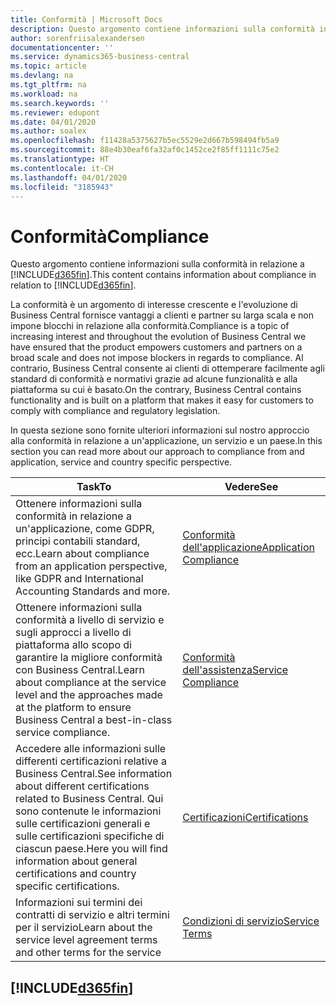 ```yaml
---
title: Conformità | Microsoft Docs
description: Questo argomento contiene informazioni sulla conformità in relazione a Business Central.
author: sorenfriisalexandersen
documentationcenter: ''
ms.service: dynamics365-business-central
ms.topic: article
ms.devlang: na
ms.tgt_pltfrm: na
ms.workload: na
ms.search.keywords: ''
ms.reviewer: edupont
ms.date: 04/01/2020
ms.author: soalex
ms.openlocfilehash: f11428a5375627b5ec5529e2d667b598494fb5a9
ms.sourcegitcommit: 88e4b30eaf6fa32af0c1452ce2f85ff1111c75e2
ms.translationtype: HT
ms.contentlocale: it-CH
ms.lasthandoff: 04/01/2020
ms.locfileid: "3185943"
---
```

# <a name="compliance"></a><span data-ttu-id="0480d-103">Conformità</span><span class="sxs-lookup"><span data-stu-id="0480d-103">Compliance</span></span>
<span data-ttu-id="0480d-104">Questo argomento contiene informazioni sulla conformità in relazione a [!INCLUDE[d365fin](../includes/d365fin_md.md)].</span><span class="sxs-lookup"><span data-stu-id="0480d-104">This content contains information about compliance in relation to [!INCLUDE[d365fin](../includes/d365fin_md.md)].</span></span>  

<span data-ttu-id="0480d-105">La conformità è un argomento di interesse crescente e l'evoluzione di Business Central fornisce vantaggi a clienti e partner su larga scala e non impone blocchi in relazione alla conformità.</span><span class="sxs-lookup"><span data-stu-id="0480d-105">Compliance is a topic of increasing interest and throughout the evolution of Business Central we have ensured that the product empowers customers and partners on a broad scale and does not impose blockers in regards to compliance.</span></span> <span data-ttu-id="0480d-106">Al contrario, Business Central consente ai clienti di ottemperare facilmente agli standard di conformità e normativi grazie ad alcune funzionalità e alla piattaforma su cui è basato.</span><span class="sxs-lookup"><span data-stu-id="0480d-106">On the contrary, Business Central contains functionality and is built on a platform that makes it easy for customers to comply with compliance and regulatory legislation.</span></span>

<span data-ttu-id="0480d-107">In questa sezione sono fornite ulteriori informazioni sul nostro approccio alla conformità in relazione a un'applicazione, un servizio e un paese.</span><span class="sxs-lookup"><span data-stu-id="0480d-107">In this section you can read more about our approach to compliance from and application, service and country specific perspective.</span></span>

|<span data-ttu-id="0480d-108">**Task**</span><span class="sxs-lookup"><span data-stu-id="0480d-108">**To**</span></span>|<span data-ttu-id="0480d-109">**Vedere**</span><span class="sxs-lookup"><span data-stu-id="0480d-109">**See**</span></span>|  
|------------|-------------|  
|<span data-ttu-id="0480d-110">Ottenere informazioni sulla conformità in relazione a un'applicazione, come GDPR, principi contabili standard, ecc.</span><span class="sxs-lookup"><span data-stu-id="0480d-110">Learn about compliance from an application perspective, like GDPR and International Accounting Standards and more.</span></span>|[<span data-ttu-id="0480d-111">Conformità dell'applicazione</span><span class="sxs-lookup"><span data-stu-id="0480d-111">Application Compliance</span></span>](compliance-application-compliance.md)|  
|<span data-ttu-id="0480d-112">Ottenere informazioni sulla conformità a livello di servizio e sugli approcci a livello di piattaforma allo scopo di garantire la migliore conformità con Business Central.</span><span class="sxs-lookup"><span data-stu-id="0480d-112">Learn about compliance at the service level and the approaches made at the platform to ensure Business Central a best-in-class service compliance.</span></span>|[<span data-ttu-id="0480d-113">Conformità dell'assistenza</span><span class="sxs-lookup"><span data-stu-id="0480d-113">Service Compliance</span></span>](compliance-service-compliance.md)|  
|<span data-ttu-id="0480d-114">Accedere alle informazioni sulle differenti certificazioni relative a Business Central.</span><span class="sxs-lookup"><span data-stu-id="0480d-114">See information about different certifications related to Business Central.</span></span> <span data-ttu-id="0480d-115">Qui sono contenute le informazioni sulle certificazioni generali e sulle certificazioni specifiche di ciascun paese.</span><span class="sxs-lookup"><span data-stu-id="0480d-115">Here you will find information about general certifications and country specific certifications.</span></span>|[<span data-ttu-id="0480d-116">Certificazioni</span><span class="sxs-lookup"><span data-stu-id="0480d-116">Certifications</span></span>](compliance-certifications.md)|  
|<span data-ttu-id="0480d-117">Informazioni sui termini dei contratti di servizio e altri termini per il servizio</span><span class="sxs-lookup"><span data-stu-id="0480d-117">Learn about the service level agreement terms and other terms for the service</span></span>|[<span data-ttu-id="0480d-118">Condizioni di servizio</span><span class="sxs-lookup"><span data-stu-id="0480d-118">Service Terms</span></span>](compliance-service-compliance.md#service-terms)|  

## [!INCLUDE[d365fin](../includes/free_trial_md.md)]  
